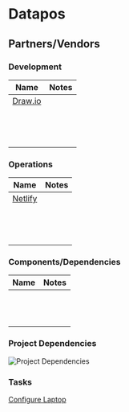 <base target="_blank">

# Datapos

## Partners/Vendors

### Development

| Name                                 | Notes |
| ------------------------------------ | ----- |
| [Draw.io](https://app.diagrams.net/) |       |
|                                      |       |
|                                      |       |
|                                      |       |
|                                      |       |
|                                      |       |
|                                      |       |
|                                      |       |
|                                      |       |
|                                      |       |
|                                      |       |
|                                      |       |
|                                      |       |
|                                      |       |

### Operations

| Name                                                      | Notes |
| --------------------------------------------------------- | ----- |
| [Netlify](https://app.netlify.com/teams/datapos/overview) |       |
|                                                           |       |
|                                                           |       |
|                                                           |       |
|                                                           |       |
|                                                           |       |
|                                                           |       |
|                                                           |       |
|                                                           |       |
|                                                           |       |
|                                                           |       |
|                                                           |       |
|                                                           |       |
|                                                           |       |

### Components/Dependencies

| Name | Notes |
| ---- | ----- |
|      |       |
|      |       |
|      |       |
|      |       |
|      |       |
|      |       |
|      |       |
|      |       |
|      |       |
|      |       |
|      |       |
|      |       |

### Project Dependencies

![](https://datapos-resources.netlify.app/diagrams/Project%20Dependencies.svg 'Project Dependencies')

### Tasks

[Configure Laptop](<./Configure Laptop.md>)
